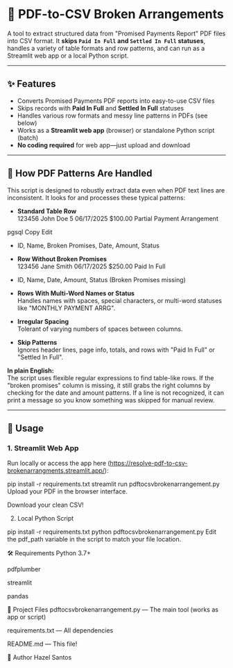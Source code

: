 # 📄 PDF-to-CSV Broken Arrangements

A tool to extract structured data from "Promised Payments Report" PDF files into CSV format. It **skips `Paid In Full` and `Settled In Full` statuses**, handles a variety of table formats and row patterns, and can run as a Streamlit web app or a local Python script.

---

## ✨ Features

- Converts Promised Payments PDF reports into easy-to-use CSV files
- Skips records with **Paid In Full** and **Settled In Full** statuses
- Handles various row formats and messy line patterns in PDFs (see below)
- Works as a **Streamlit web app** (browser) or standalone Python script (batch)
- **No coding required** for web app—just upload and download

---

## 🧩 How PDF Patterns Are Handled

This script is designed to robustly extract data even when PDF text lines are inconsistent. It looks for and processes these typical patterns:

- **Standard Table Row**  
123456 John Doe 5 06/17/2025 $100.00 Partial Payment Arrangement

pgsql
Copy
Edit
- ID, Name, Broken Promises, Date, Amount, Status

- **Row Without Broken Promises**  
123456 Jane Smith 06/17/2025 $250.00 Paid In Full
- ID, Name, Date, Amount, Status (Broken Promises missing)

- **Rows With Multi-Word Names or Status**  
Handles names with spaces, special characters, or multi-word statuses like "MONTHLY PAYMENT ARRG".

- **Irregular Spacing**  
Tolerant of varying numbers of spaces between columns.

- **Skip Patterns**  
Ignores header lines, page info, totals, and rows with "Paid In Full" or "Settled In Full".

**In plain English:**  
The script uses flexible regular expressions to find table-like rows. If the "broken promises" column is missing, it still grabs the right columns by checking for the date and amount patterns. If a line is not recognized, it can print a message so you know something was skipped for manual review.

---

## 🚀 Usage

### 1. Streamlit Web App
Run locally or access the app here (https://resolve-pdf-to-csv-brokenarrangments.streamlit.app/):

pip install -r requirements.txt
streamlit run pdftocsvbrokenarrangement.py
Upload your PDF in the browser interface.

Download your clean CSV!

2. Local Python Script

pip install -r requirements.txt
python pdftocsvbrokenarrangement.py
Edit the pdf_path variable in the script to match your file location.

🛠️ Requirements
Python 3.7+

pdfplumber

streamlit

pandas

📝 Project Files
pdftocsvbrokenarrangement.py — The main tool (works as app or script)

requirements.txt — All dependencies

README.md — This file!

🙋 Author
Hazel Santos
